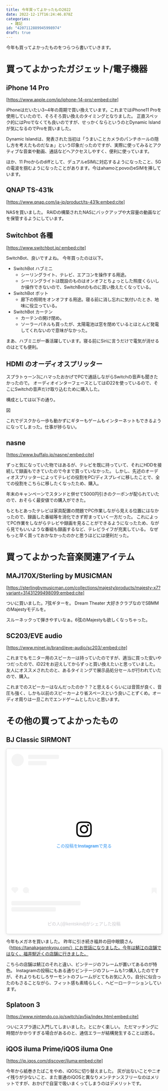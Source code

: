 ```yaml
---
title: 今年買ってよかったもの2022
date: 2022-12-17T16:24:46.878Z
categories:
  - 雑記
id: "4207112889945998974"
draft: true
---
```

今年も買ってよかったものをつらつら書いていきます。

# 買ってよかったガジェット/電子機器

## iPhone 14 Pro

[https://www.apple.com/jp/iphone-14-pro/:embed:cite]

iPhoneはだいたい3~4年の周期で買い換えています。これまではiPhone11 Proを使用していたので、そろそろ買い換えのタイミングとなりました。
正直スペック的にはProでなくても良いのですが、せっかくならというのとDynamic Islandが気になるのでProを買いました。

Dynamic Islandは、発表された当初は「うまいことカメラのパンチホールの隠し方を考えたものだなぁ」という印象だったのですが、実際に使ってみるとアクティブな音楽や動画、通話などへアクセスしやすく、便利に使っています。

ほか、11 Proからのdiffとして、デュアルeSIMに対応するようになったこと、5Gの電波を掴むようになったことがあります。今はahamoとpovoのeSIMを挿しています。


## QNAP TS-431k

[https://www.qnap.com/ja-jp/product/ts-431k:embed:cite]

NASを買いました。
RAIDの構築されたNASにバックアップや大容量の動画などを保管するようにしています。

## Switchbot 各種

[https://www.switchbot.jp/:embed:cite]

SwitchBot、良いですよね。
今年買ったのは以下。

- SwitchBot ハブミニ
  - シーリングライト、テレビ、エアコンを操作する用途。
  - シーリングライトは既設のものはオンオフとちょっとした照度くらいしか操作できないので、SwitchBotのものに買い換えたくなっている。
- SwitchBot ボット
  - 廊下の照明をオンオフする用途。寝る前に消し忘れに気付いたとき、地味に役立っている。
- SwitchBot カーテン
  - カーテンの開け閉め。
  - ソーラーパネルも買ったが、太陽電池は窓を閉めているとほとんど発電してくれないので意味がなかった。

まあ、ハブミニが一番活躍しています。寝る前にSiriに言うだけで電気が消せるのはとても便利。

## HDMI のオーディオスプリッター

スプラトゥーン3にハマったおかげでPCで通話しながらSwitchの音声も聞きたかったので。
オーディオインターフェースとしてはiD22を使っているので、そこにSwitchの音声だけ取り込むために購入した。

構成としては以下の通り。

図

これでデスクから一歩も動かずにギターもゲームもインターネットもできるようになってしまった。仕事が捗らない。

## nasne

[https://www.buffalo.jp/nasne/:embed:cite]

ずっと気になっていた物ではあるが、テレビを既に持っていて、それにHDDを接続して録画もできていたので今まで買っていなかった。
しかし、先述のオーディオスプリッターによってテレビの役割をPC/ディスプレイに移したことで、全ての役割をこちらに移したくなったため、購入。

年末のキャンペーンでスタンドと併せて5000円引きのクーポンが配られていたので、おそらく最安値での購入ができた。

もともとあったテレビは家具配置の問題でPC作業しながら見える位置にはなかったので、録画した番組等を消化できず貯まっていく一方だった。
これによってPC作業をしながらテレビや録画を見ることができるようになったため、ながら見でもいいような番組も録画するなど、テレビライフが充実している。
なぜもっと早く買っておかなかったのかと思うほどには便利だった。

# 買ってよかった音楽関連アイテム

## MAJ170X/Sterling by MUSICMAN

[https://sterlingbymusicman.com/collections/majesty/products/majesty-x7?variant=31431299498099:embed:cite]

ついに買いました。7弦ギターを。
Dream Theater 大好きクラブなのでSBMMのMajestyモデルを。

スルーネックって弾きやすいなぁ。6弦のMajestyも欲しくなっちゃった。

## SC203/EVE audio

[https://www.minet.jp/brand/eve-audio/sc203/:embed:cite]

これまでもモニター用のスピーカーは持っていたのですが、適当に買った安いやつだったので、iD22をお迎えしてからずっと買い換えたいと思っていました。
友人にオススメされたのと、あるタイミングで展示品処分セールが行われていたので、購入。

これまでのスピーカーはなんだったのか？？と思えるくらいには音質が良く、音圧も強く、しかも以前のスピーカーより省スペースという良いことずくめ。オーディオ周りは一旦これでエンドゲームとしたいと思います。

# その他の買ってよかったもの

## BJ Classic SIRMONT

<blockquote class="instagram-media" data-instgrm-permalink="https://www.instagram.com/p/Cg6A-2VLmKo/?utm_source=ig_embed&amp;utm_campaign=loading" data-instgrm-version="14" style=" background:#FFF; border:0; border-radius:3px; box-shadow:0 0 1px 0 rgba(0,0,0,0.5),0 1px 10px 0 rgba(0,0,0,0.15); margin: 1px; max-width:540px; min-width:326px; padding:0; width:99.375%; width:-webkit-calc(100% - 2px); width:calc(100% - 2px);"><div style="padding:16px;"> <a href="https://www.instagram.com/p/Cg6A-2VLmKo/?utm_source=ig_embed&amp;utm_campaign=loading" style=" background:#FFFFFF; line-height:0; padding:0 0; text-align:center; text-decoration:none; width:100%;" target="_blank"> <div style=" display: flex; flex-direction: row; align-items: center;"> <div style="background-color: #F4F4F4; border-radius: 50%; flex-grow: 0; height: 40px; margin-right: 14px; width: 40px;"></div> <div style="display: flex; flex-direction: column; flex-grow: 1; justify-content: center;"> <div style=" background-color: #F4F4F4; border-radius: 4px; flex-grow: 0; height: 14px; margin-bottom: 6px; width: 100px;"></div> <div style=" background-color: #F4F4F4; border-radius: 4px; flex-grow: 0; height: 14px; width: 60px;"></div></div></div><div style="padding: 19% 0;"></div> <div style="display:block; height:50px; margin:0 auto 12px; width:50px;"><svg width="50px" height="50px" viewBox="0 0 60 60" version="1.1" xmlns="https://www.w3.org/2000/svg" xmlns:xlink="https://www.w3.org/1999/xlink"><g stroke="none" stroke-width="1" fill="none" fill-rule="evenodd"><g transform="translate(-511.000000, -20.000000)" fill="#000000"><g><path d="M556.869,30.41 C554.814,30.41 553.148,32.076 553.148,34.131 C553.148,36.186 554.814,37.852 556.869,37.852 C558.924,37.852 560.59,36.186 560.59,34.131 C560.59,32.076 558.924,30.41 556.869,30.41 M541,60.657 C535.114,60.657 530.342,55.887 530.342,50 C530.342,44.114 535.114,39.342 541,39.342 C546.887,39.342 551.658,44.114 551.658,50 C551.658,55.887 546.887,60.657 541,60.657 M541,33.886 C532.1,33.886 524.886,41.1 524.886,50 C524.886,58.899 532.1,66.113 541,66.113 C549.9,66.113 557.115,58.899 557.115,50 C557.115,41.1 549.9,33.886 541,33.886 M565.378,62.101 C565.244,65.022 564.756,66.606 564.346,67.663 C563.803,69.06 563.154,70.057 562.106,71.106 C561.058,72.155 560.06,72.803 558.662,73.347 C557.607,73.757 556.021,74.244 553.102,74.378 C549.944,74.521 548.997,74.552 541,74.552 C533.003,74.552 532.056,74.521 528.898,74.378 C525.979,74.244 524.393,73.757 523.338,73.347 C521.94,72.803 520.942,72.155 519.894,71.106 C518.846,70.057 518.197,69.06 517.654,67.663 C517.244,66.606 516.755,65.022 516.623,62.101 C516.479,58.943 516.448,57.996 516.448,50 C516.448,42.003 516.479,41.056 516.623,37.899 C516.755,34.978 517.244,33.391 517.654,32.338 C518.197,30.938 518.846,29.942 519.894,28.894 C520.942,27.846 521.94,27.196 523.338,26.654 C524.393,26.244 525.979,25.756 528.898,25.623 C532.057,25.479 533.004,25.448 541,25.448 C548.997,25.448 549.943,25.479 553.102,25.623 C556.021,25.756 557.607,26.244 558.662,26.654 C560.06,27.196 561.058,27.846 562.106,28.894 C563.154,29.942 563.803,30.938 564.346,32.338 C564.756,33.391 565.244,34.978 565.378,37.899 C565.522,41.056 565.552,42.003 565.552,50 C565.552,57.996 565.522,58.943 565.378,62.101 M570.82,37.631 C570.674,34.438 570.167,32.258 569.425,30.349 C568.659,28.377 567.633,26.702 565.965,25.035 C564.297,23.368 562.623,22.342 560.652,21.575 C558.743,20.834 556.562,20.326 553.369,20.18 C550.169,20.033 549.148,20 541,20 C532.853,20 531.831,20.033 528.631,20.18 C525.438,20.326 523.257,20.834 521.349,21.575 C519.376,22.342 517.703,23.368 516.035,25.035 C514.368,26.702 513.342,28.377 512.574,30.349 C511.834,32.258 511.326,34.438 511.181,37.631 C511.035,40.831 511,41.851 511,50 C511,58.147 511.035,59.17 511.181,62.369 C511.326,65.562 511.834,67.743 512.574,69.651 C513.342,71.625 514.368,73.296 516.035,74.965 C517.703,76.634 519.376,77.658 521.349,78.425 C523.257,79.167 525.438,79.673 528.631,79.82 C531.831,79.965 532.853,80.001 541,80.001 C549.148,80.001 550.169,79.965 553.369,79.82 C556.562,79.673 558.743,79.167 560.652,78.425 C562.623,77.658 564.297,76.634 565.965,74.965 C567.633,73.296 568.659,71.625 569.425,69.651 C570.167,67.743 570.674,65.562 570.82,62.369 C570.966,59.17 571,58.147 571,50 C571,41.851 570.966,40.831 570.82,37.631"></path></g></g></g></svg></div><div style="padding-top: 8px;"> <div style=" color:#3897f0; font-family:Arial,sans-serif; font-size:14px; font-style:normal; font-weight:550; line-height:18px;">この投稿をInstagramで見る</div></div><div style="padding: 12.5% 0;"></div> <div style="display: flex; flex-direction: row; margin-bottom: 14px; align-items: center;"><div> <div style="background-color: #F4F4F4; border-radius: 50%; height: 12.5px; width: 12.5px; transform: translateX(0px) translateY(7px);"></div> <div style="background-color: #F4F4F4; height: 12.5px; transform: rotate(-45deg) translateX(3px) translateY(1px); width: 12.5px; flex-grow: 0; margin-right: 14px; margin-left: 2px;"></div> <div style="background-color: #F4F4F4; border-radius: 50%; height: 12.5px; width: 12.5px; transform: translateX(9px) translateY(-18px);"></div></div><div style="margin-left: 8px;"> <div style=" background-color: #F4F4F4; border-radius: 50%; flex-grow: 0; height: 20px; width: 20px;"></div> <div style=" width: 0; height: 0; border-top: 2px solid transparent; border-left: 6px solid #f4f4f4; border-bottom: 2px solid transparent; transform: translateX(16px) translateY(-4px) rotate(30deg)"></div></div><div style="margin-left: auto;"> <div style=" width: 0px; border-top: 8px solid #F4F4F4; border-right: 8px solid transparent; transform: translateY(16px);"></div> <div style=" background-color: #F4F4F4; flex-grow: 0; height: 12px; width: 16px; transform: translateY(-4px);"></div> <div style=" width: 0; height: 0; border-top: 8px solid #F4F4F4; border-left: 8px solid transparent; transform: translateY(-4px) translateX(8px);"></div></div></div> <div style="display: flex; flex-direction: column; flex-grow: 1; justify-content: center; margin-bottom: 24px;"> <div style=" background-color: #F4F4F4; border-radius: 4px; flex-grow: 0; height: 14px; margin-bottom: 6px; width: 224px;"></div> <div style=" background-color: #F4F4F4; border-radius: 4px; flex-grow: 0; height: 14px; width: 144px;"></div></div></a><p style=" color:#c9c8cd; font-family:Arial,sans-serif; font-size:14px; line-height:17px; margin-bottom:0; margin-top:8px; overflow:hidden; padding:8px 0 7px; text-align:center; text-overflow:ellipsis; white-space:nowrap;"><a href="https://www.instagram.com/p/Cg6A-2VLmKo/?utm_source=ig_embed&amp;utm_campaign=loading" style=" color:#c9c8cd; font-family:Arial,sans-serif; font-size:14px; font-style:normal; font-weight:normal; line-height:17px; text-decoration:none;" target="_blank">ピの人(@kentskind)がシェアした投稿</a></p></div></blockquote> <script async src="//www.instagram.com/embed.js"></script>

今年もメガネを買いました。
昨年に引き続き福井の田中眼鏡さん（https://tanakagannkyou.com/）にお世話になりました。今年は鯖江の店舗ではなく、福井駅近くの店舗に行きました。

こちらの店舗は鯖江のそれと違い、ビンテージのフレームが置いてあるのが特色。
Instagramの投稿にもある通りビンテージのフレームも1つ購入したのですが、それよりもむしろサーモントのフレームがとてもお気に入り。自分に似合ったのもさることながら、フィット感も素晴らしく、ヘビーローテーションしています。

## Splatoon 3

[https://www.nintendo.co.jp/switch/av5ja/index.html:embed:cite]

ついにスプラ道に入門してしまいました。とにかく楽しい。
ただマッチングに時間がかかりすぎる場合があるのと、通信エラーが結構発生することは困る。

## iQOS iluma Prime/iQOS iluma One

[https://jp.iqos.com/discover/iluma:embed:cite]

今年から紙巻きたばこをやめ、iQOSに切り替えました。
灰が出ないことやニオイ残りが少ないこと、また普通のiQOSと異なりメンテナンスフリーなのはメリットですが、おかげで自室で吸いまくってしまうのはデメリットです。
